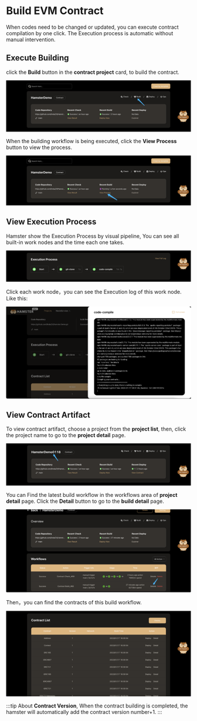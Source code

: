 
# Build EVM Contract

When codes need to be changed or updated, you can execute contract compilation by one click.
The Execution process is automatic without manual intervention.

## Execute Building

click the **Build** button in the **contract project** card, to build the contract.

![createProject](./img/projectListBuild.png)

When the building workflow is being executed, click the **View Process** button to view the process.

![createProject](./img/projectListBuild2.png)

## View Execution Process

Hamster show the Execution Process by visual pipeline, You can see all built-in work nodes and the time each one takes. 

![createProject](./img/buildDetailProcess.png)

Click each work node，you can see the Execution log of this work node. Like this:

![createProject](./img/buildLog.png)

## View Contract Artifact

To view contract artifact, choose a project from the **project list**, then, click the project name to go to the **project detail** page.

![createProject](./img/projectListName.png)

You can Find the latest build workflow in the workflows area of **project detail** page.
Click the **Detail** button to go to the **build detail** page.

![createProject](./img/projectDetailBuildDetail.png)

Then，you can find the contracts of this build workflow.

![createProject](./img/buildDetailContractList.png)

:::tip
About **Contract Version**, When the contract building is completed, the hamster will automatically add the contract version number+1.
:::


